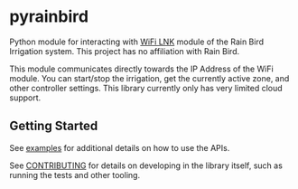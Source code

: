 # pyrainbird

Python module for interacting with [WiFi LNK](https://www.rainbird.com/products/module-wi-fi-lnk) module of the Rain Bird Irrigation system. This project has no affiliation with Rain Bird.

This module communicates directly towards the IP Address of the WiFi module. You can start/stop the irrigation, get the currently active zone, and other controller settings. This library currently only has very limited cloud support.

## Getting Started

See [examples](examples/) for additional details on how to use the APIs.

See [CONTRIBUTING](CONTRIBUTING.md) for details on developing in the library itself, such as
running the tests and other tooling.
